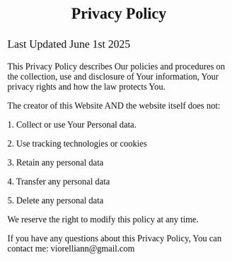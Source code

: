  <body> 
<style>
.desc1 {
 text-align: center;
 font-size: 35px;
font-family: garamond, serif;
 font-weight: bolder;;
}
 </style>
<body>
 
<p class= desc1>Privacy Policy 

<body> 
<style>
.desc2 {
 text-align: left;
 font-family: garamond, serif;
 font-size: 25px;
}
 </style>
<body>
<p class= desc2> Last Updated June 1st 2025

<body> 
<style>
.desc3 {
 text-align: left;
 font-family: garamond, serif;
 font-size: 20px;
}
 </style>
<body>
<p class= desc3> This Privacy Policy describes Our policies and procedures on the collection, use and disclosure of Your information, Your privacy rights and how the law protects You.

<p class= desc3>The creator of this Website AND the website itself does not:
<p class= desc3>1. Collect or use Your Personal data. 
<p class= desc3>2. Use tracking technologies or cookies 
<p class= desc3>3. Retain any personal data
<p class= desc3>4. Transfer any personal data
<p class= desc3>5. Delete any personal data

<p class= desc3>We reserve the right to modify this policy at any time.
<p class= desc3> If you have any questions about this Privacy Policy, You can contact me: viorelliann@gmail.com
